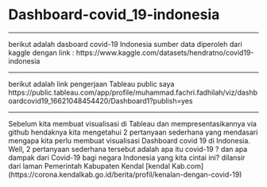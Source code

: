 # Dashboard-covid_19-indonesia
<hr>
berikut adalah dasboard covid-19 Indonesia
sumber data diperoleh dari kaggle dengan link : https://www.kaggle.com/datasets/hendratno/covid19-indonesia

<hr>
berikut adalah link pengerjaan Tableau public saya
https://public.tableau.com/app/profile/muhammad.fachri.fadhilah/viz/dashboardcovid19_16621048454420/Dashboard1?publish=yes

<hr>
Sebelum kita membuat visualisasi di Tableau dan mempresentasikannya via github hendaknya kita mengetahui 2 pertanyaan sederhana yang mendasari mengapa kita perlu membuat visualisasi Dashboard covid 19 di Indonesia. Well, 2 pertanyaan sederhana tersebut adalah apa itu covid-19 ? dan apa dampak dari Covid-19 bagi negara Indonesia yang kita cintai ini?
dilansir dari laman Pemerintah Kabupaten Kendal [kendal Kab.com](https://corona.kendalkab.go.id/berita/profil/kenalan-dengan-covid-19)
